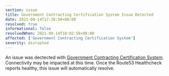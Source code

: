 ```yaml
---
section: issue
title: Government Contracting Certification System Issue Detected
date: 2021-09-14T17:38:58+00:00
resolved: true
informational: false
resolvedWhen: 2021-09-14T18:02:58+00:00
affected: ['Government Contracting Certification System']
severity: disrupted
---
```

An issue was dectected with [Government Contracting Certification System](https://certify.sba.gov).  Connectivity may be impacted at this time.  Once the Route53 Healthcheck reports healthy, this issue will automatically resolve.
